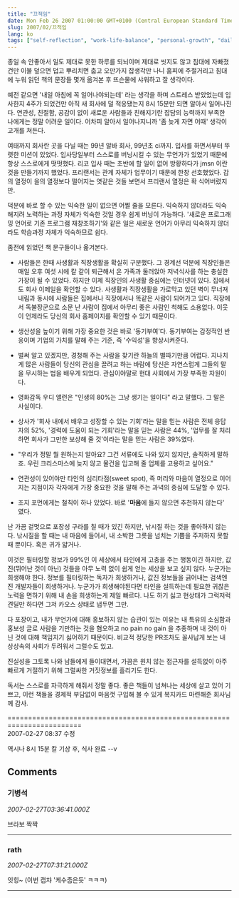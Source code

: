 ```yaml
---
title: "끄적임"
date: Mon Feb 26 2007 01:00:00 GMT+0100 (Central European Standard Time)
slug: 2007/02/끄적임
lang: ko
tags: ["self-reflection", "work-life-balance", "personal-growth", "daily-life"]
---
```


종일 속 안좋아서 일도 제대로 못한 하루를 되뇌이며 제대로 씻지도 않고 침대에 자빠졌건만
이불 덮으면 덥고 뿌리치면 춥고 오만가지 잡생각만 나니 홈피에 주절거리고
침대에 누워 읽던 책의 문장들 몇개 옮겨본 후 뜨슨물에 샤워하고 잘 생각이다.

예전 같으면 '내일 아침에 꼭 일어나야되는데' 라는 생각을 하며 스트레스 받았었는데
입사한지 4주가 되었건만 아직 새 회사에 덜 적응됐는지 8시 15분만 되면 알아서 일어나진다.
연관성, 친절함, 공감이 없이 새로운 사람들과 친해지기란 잡담의 능력까지 부족한 나에게는 정말 어려운 일이다. 어차피 알아서 일어나지니까 '좀 늦게 자면 어때' 생각이 고개를 쳐든다.

여태까지 회사란 곳을 다닐 때는 99년 알바 회사, 99년초 ci까지. 입사를 하면서부터 뚜렷한 미션이 있었다.
입사당일부터 스스로를 버닝시킬 수 있는 무언가가 있었기 때문에 항상 스스로에게 떳떳했다. 
리코 입사 때는 초반에 할 일이 없어 방황하다가 jmsn 이란 것을 만들기까지 했었다.
프리랜서는 관계 자체가 업무이기 때문에 한창 선호했었다. 갑의 열정이 을의 열정보다 떨어지는 엿같은 것들 보면서 프리랜서 열정은 확 식어버렸지만.

덕분에 바로 할 수 있는 익숙한 일이 없으면 어쩔 줄을 모른다. 익숙하지 않더라도 익숙해지려 노력하는 과정 자체가 익숙한 것일 경우 쉽게 버닝이 가능하다. '새로운 프로그래밍 언어로 기존 프로그램 재창조하기'와 같은 일은 새로운 언어가 아무리 익숙하지 않더라도 학습과정 자체가 익숙하므로 쉽다.

좀전에 읽었던 책 문구들이나 옮겨본다. 

- 사람들은 한때 사생활과 직장생활을 확실히 구분했다. 그 경계선 덕분에 직장인들은 매일 오후 여섯 시에 칼 같이 퇴근해서 온 가족과 둘러앉아 저녁식사를 하는 충실한 가장이 될 수 있었다. 하지만 이제 직장인의 사생활 중심에는 인터넷이 있다. 집에서도 회사 이메일을 확인할 수 있다. 사생활과 직장생활을 가로막고 있던 벽이 무너져 내림과 동시에 사람들은 집에서나 직장에서나 똑같은 사람이 되어가고 있다. 직장에서 독불장군으로 소문 난 사람이 집에서 아무리 좋은 사람인 척해도 소용없다. 이웃이 언제라도 당신의 회사 홈페이지를 확인할 수 있기 때문이다.

- 생산성을 높이기 위해 가장 중요한 것은 바로 '동기부여'다. 동기부여는 감정적인 반응이며 기업의 가치를 말해 주는 기준, 즉 '수익성'을 향상시켜준다.

- 벌써 알고 있겠지만, 경청해 주는 사람을 찾기란 하늘의 별따기만큼 어렵다. 지나치게 많은 사람들이 당신의 관심을 끌려고 하는 바람에 당신은 자연스럽게 그들의 말을 무시하는 법을 배우게 되었다. 관심이야말로 현대 사회에서 가장 부족한 자원이다.

- 영화감독 우디 앨런은 "인생의 80%는 그냥 생기는 일이다" 라고 말했다. 그 말은 사실이다. 

- 상사가 '회사 내에서 배우고 성장할 수 있는 기회'라는 말을 믿는 사람은 전체 응답자의 52%, '경력에 도움이 되는 기회'라는 말을 믿는 사람은 44%, '업무를 잘 처리하면 회사가 그만한 보상해 줄 것'이라는 말을 믿는 사람은 39%였다.

- "우리가 정말 뭘 원하는지 알아요? 그건 서류에도 나와 있지 않지만, 솔직하게 말하죠. 우린 크리스마스에 늦지 않고 물건을 입고해 줄 업체를 고용하고 싶어요."

- 연관성이 있어야만 타인의 심리타점(sweet spot), 즉 머리와 마음이 열정으로 이어지는 지점이자 각자에게 가장 중요한 것을 말해 주는 과녁의 중심에 도달할 수 있다.

- 조지 포먼에게는 철칙이 하나 있었다. 바로 '**마음**에 들지 않으면 추천하지 않는다' 였다.

난 가끔 겉멋으로 포장성 구라를 칠 때가 있긴 하지만, 낚시질 하는 것을 좋아하지 않는다. 낚시질을 할 때는 내 마음에 들어서, 내 소박한 그릇을 넘치는 기쁨을 주저하지 못할 때 뿐이다. 혹은 귀가 얇거나.

이것은 필터링할 정보가 99%인 이 세상에서 타인에게 고충을 주는 행동이긴 하지만, 값진(뛰어난 것이 아닌) 것들을 아무 노력 없이 쉽게 얻는 세상을 보고 싶지 않다. 누군가는 희생해야 한다.
정보를 필터링하는 독자가 희생하거나, 값진 정보들을 긁어내는 검색엔진 개발자들이 희생하거나.
누군가가 희생해야된다면 타인을 설득하는데 필요한 귀찮은 노력을 면하기 위해 내 손을 희생하는게 제일 빠르다. 나도 하기 싫고 현상태가 그럭저럭 견딜만 하다면 그저 카오스 상태로 냅두면 그만.

다 포장이고, 내가 무언가에 대해 홍보하지 않는 습관이 있는 이유는 내 특유의 소심함과 홍보성 글로 사람을 기만하는 것을 혐오하고 no pain no gain 을 추종하며 내 것이 아닌 것에 대해 책임지기 싫어하기 때문이다. 비교적 정당한 PR조차도 꼴사납게 보는 내 상상속의 사회가 두려워서 그럴수도 있고.

진실성을 그토록 나와 남들에게 들이대면서, 가끔은 원치 않는 접근자를 설득없이 아주 빠르게 거절하기 위해 그럴싸한 거짓정보를 흘리기도 한다. 

독서는 스스로를 자극하게 해줘서 정말 좋다. 
좋은 책들이 넘쳐나는 세상에 살고 있어 기쁘고, 이런 책들을 경제적 부담없이 마음껏 구입해 볼 수 있게 복지카드 마련해준 회사님께 감사.

========================================================================  
2007-02-27 08:37 수정  

역시나 8시 15분 칼 기상 후, 식사 완료 --v

## Comments

### 기병석
*2007-02-27T03:36:41.000Z*

브라보
짝짝

---

### rath
*2007-02-27T07:31:21.000Z*

잇힝~ (이번 캡챠 '케수줍은듯' ㅋㅋㅋ)

---
